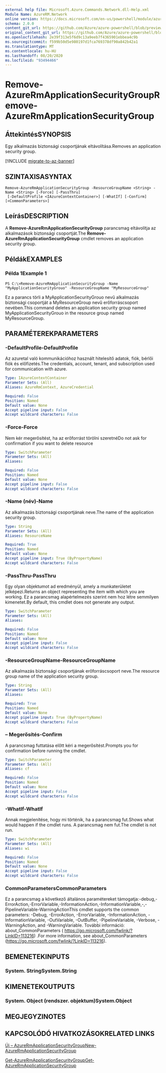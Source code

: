 ```yaml
---
external help file: Microsoft.Azure.Commands.Network.dll-Help.xml
Module Name: AzureRM.Network
online version: https://docs.microsoft.com/en-us/powershell/module/azurerm.network/remove-azurermapplicationsecuritygroup
schema: 2.0.0
content_git_url: https://github.com/Azure/azure-powershell/blob/preview/src/ResourceManager/Network/Commands.Network/help/Remove-AzureRmApplicationSecurityGroup.md
original_content_git_url: https://github.com/Azure/azure-powershell/blob/preview/src/ResourceManager/Network/Commands.Network/help/Remove-AzureRmApplicationSecurityGroup.md
ms.openlocfilehash: 2e39f313e5f6d9c13a9eeb7f4365901ebbea4c9b
ms.sourcegitcommit: f599b50d5e980197d1fca769378df90a842b42a1
ms.translationtype: MT
ms.contentlocale: hu-HU
ms.lasthandoff: 08/20/2020
ms.locfileid: "93494466"
---
```

# <span data-ttu-id="8d2a4-101">Remove-AzureRmApplicationSecurityGroup</span><span class="sxs-lookup"><span data-stu-id="8d2a4-101">Remove-AzureRmApplicationSecurityGroup</span></span>

## <span data-ttu-id="8d2a4-102">Áttekintés</span><span class="sxs-lookup"><span data-stu-id="8d2a4-102">SYNOPSIS</span></span>
<span data-ttu-id="8d2a4-103">Egy alkalmazás biztonsági csoportjának eltávolítása.</span><span class="sxs-lookup"><span data-stu-id="8d2a4-103">Removes an application security group.</span></span>

[!INCLUDE [migrate-to-az-banner](../../includes/migrate-to-az-banner.md)]

## <span data-ttu-id="8d2a4-104">SZINTAXISA</span><span class="sxs-lookup"><span data-stu-id="8d2a4-104">SYNTAX</span></span>

```
Remove-AzureRmApplicationSecurityGroup -ResourceGroupName <String> -Name <String> [-Force] [-PassThru]
 [-DefaultProfile <IAzureContextContainer>] [-WhatIf] [-Confirm] [<CommonParameters>]
```

## <span data-ttu-id="8d2a4-105">Leírás</span><span class="sxs-lookup"><span data-stu-id="8d2a4-105">DESCRIPTION</span></span>
<span data-ttu-id="8d2a4-106">A **Remove-AzureRmApplicationSecurityGroup** parancsmag eltávolítja az alkalmazások biztonsági csoportját.</span><span class="sxs-lookup"><span data-stu-id="8d2a4-106">The **Remove-AzureRmApplicationSecurityGroup** cmdlet removes an application security group.</span></span>

## <span data-ttu-id="8d2a4-107">Példák</span><span class="sxs-lookup"><span data-stu-id="8d2a4-107">EXAMPLES</span></span>

### <span data-ttu-id="8d2a4-108">Példa 1</span><span class="sxs-lookup"><span data-stu-id="8d2a4-108">Example 1</span></span>
```
PS C:\>Remove-AzureRmApplicationSecurityGroup -Name "MyApplicationSecurityGrouo" -ResourceGroupName "MyResourceGroup"
```

<span data-ttu-id="8d2a4-109">Ez a parancs törli a MyApplicationSecurityGrouo nevű alkalmazás biztonsági csoportját a MyResourceGroup nevű erőforráscsoport nevében.</span><span class="sxs-lookup"><span data-stu-id="8d2a4-109">This command deletes an application security group named MyApplicationSecurityGrouo in the resource group named MyResourceGroup.</span></span>

## <span data-ttu-id="8d2a4-110">PARAMÉTEREK</span><span class="sxs-lookup"><span data-stu-id="8d2a4-110">PARAMETERS</span></span>

### <span data-ttu-id="8d2a4-111">-DefaultProfile</span><span class="sxs-lookup"><span data-stu-id="8d2a4-111">-DefaultProfile</span></span>
<span data-ttu-id="8d2a4-112">Az azuretal való kommunikációhoz használt hitelesítő adatok, fiók, bérlői fiók és előfizetés.</span><span class="sxs-lookup"><span data-stu-id="8d2a4-112">The credentials, account, tenant, and subscription used for communication with azure.</span></span>

```yaml
Type: IAzureContextContainer
Parameter Sets: (All)
Aliases: AzureRmContext, AzureCredential

Required: False
Position: Named
Default value: None
Accept pipeline input: False
Accept wildcard characters: False
```

### <span data-ttu-id="8d2a4-113">-Force</span><span class="sxs-lookup"><span data-stu-id="8d2a4-113">-Force</span></span>
<span data-ttu-id="8d2a4-114">Nem kér megerősítést, ha az erőforrást törölni szeretné</span><span class="sxs-lookup"><span data-stu-id="8d2a4-114">Do not ask for confirmation if you want to delete resource</span></span>

```yaml
Type: SwitchParameter
Parameter Sets: (All)
Aliases: 

Required: False
Position: Named
Default value: None
Accept pipeline input: False
Accept wildcard characters: False
```

### <span data-ttu-id="8d2a4-115">-Name (név)</span><span class="sxs-lookup"><span data-stu-id="8d2a4-115">-Name</span></span>
<span data-ttu-id="8d2a4-116">Az alkalmazás biztonsági csoportjának neve.</span><span class="sxs-lookup"><span data-stu-id="8d2a4-116">The name of the application security group.</span></span>

```yaml
Type: String
Parameter Sets: (All)
Aliases: ResourceName

Required: True
Position: Named
Default value: None
Accept pipeline input: True (ByPropertyName)
Accept wildcard characters: False
```

### <span data-ttu-id="8d2a4-117">-PassThru</span><span class="sxs-lookup"><span data-stu-id="8d2a4-117">-PassThru</span></span>
<span data-ttu-id="8d2a4-118">Egy olyan objektumot ad eredményül, amely a munkaterületet jelképezi.</span><span class="sxs-lookup"><span data-stu-id="8d2a4-118">Returns an object representing the item with which you are working.</span></span> <span data-ttu-id="8d2a4-119">Ez a parancsmag alapértelmezés szerint nem hoz létre semmilyen kimenetet.</span><span class="sxs-lookup"><span data-stu-id="8d2a4-119">By default, this cmdlet does not generate any output.</span></span>

```yaml
Type: SwitchParameter
Parameter Sets: (All)
Aliases: 

Required: False
Position: Named
Default value: None
Accept pipeline input: False
Accept wildcard characters: False
```

### <span data-ttu-id="8d2a4-120">-ResourceGroupName</span><span class="sxs-lookup"><span data-stu-id="8d2a4-120">-ResourceGroupName</span></span>
<span data-ttu-id="8d2a4-121">Az alkalmazás biztonsági csoportjának erőforráscsoport neve.</span><span class="sxs-lookup"><span data-stu-id="8d2a4-121">The resource group name of the application security group.</span></span>

```yaml
Type: String
Parameter Sets: (All)
Aliases: 

Required: True
Position: Named
Default value: None
Accept pipeline input: True (ByPropertyName)
Accept wildcard characters: False
```

### <span data-ttu-id="8d2a4-122">– Megerősítés</span><span class="sxs-lookup"><span data-stu-id="8d2a4-122">-Confirm</span></span>
<span data-ttu-id="8d2a4-123">A parancsmag futtatása előtt kéri a megerősítést.</span><span class="sxs-lookup"><span data-stu-id="8d2a4-123">Prompts you for confirmation before running the cmdlet.</span></span>

```yaml
Type: SwitchParameter
Parameter Sets: (All)
Aliases: cf

Required: False
Position: Named
Default value: None
Accept pipeline input: False
Accept wildcard characters: False
```

### <span data-ttu-id="8d2a4-124">-WhatIf</span><span class="sxs-lookup"><span data-stu-id="8d2a4-124">-WhatIf</span></span>
<span data-ttu-id="8d2a4-125">Annak megjelenítése, hogy mi történik, ha a parancsmag fut.</span><span class="sxs-lookup"><span data-stu-id="8d2a4-125">Shows what would happen if the cmdlet runs.</span></span>
<span data-ttu-id="8d2a4-126">A parancsmag nem fut.</span><span class="sxs-lookup"><span data-stu-id="8d2a4-126">The cmdlet is not run.</span></span>

```yaml
Type: SwitchParameter
Parameter Sets: (All)
Aliases: wi

Required: False
Position: Named
Default value: None
Accept pipeline input: False
Accept wildcard characters: False
```

### <span data-ttu-id="8d2a4-127">CommonParameters</span><span class="sxs-lookup"><span data-stu-id="8d2a4-127">CommonParameters</span></span>
<span data-ttu-id="8d2a4-128">Ez a parancsmag a következő általános paramétereket támogatja:-debug,-ErrorAction,-ErrorVariable,-InformationAction,-InformationVariable,-,-PipelineVariable-WarningAction</span><span class="sxs-lookup"><span data-stu-id="8d2a4-128">This cmdlet supports the common parameters: -Debug, -ErrorAction, -ErrorVariable, -InformationAction, -InformationVariable, -OutVariable, -OutBuffer, -PipelineVariable, -Verbose, -WarningAction, and -WarningVariable.</span></span> <span data-ttu-id="8d2a4-129">További információ: about_CommonParameters ( https://go.microsoft.com/fwlink/?LinkID=113216) .</span><span class="sxs-lookup"><span data-stu-id="8d2a4-129">For more information, see about_CommonParameters (https://go.microsoft.com/fwlink/?LinkID=113216).</span></span>

## <span data-ttu-id="8d2a4-130">BEMENETEK</span><span class="sxs-lookup"><span data-stu-id="8d2a4-130">INPUTS</span></span>

### <span data-ttu-id="8d2a4-131">System. String</span><span class="sxs-lookup"><span data-stu-id="8d2a4-131">System.String</span></span>

## <span data-ttu-id="8d2a4-132">KIMENETEK</span><span class="sxs-lookup"><span data-stu-id="8d2a4-132">OUTPUTS</span></span>

### <span data-ttu-id="8d2a4-133">System. Object (rendszer. objektum)</span><span class="sxs-lookup"><span data-stu-id="8d2a4-133">System.Object</span></span>

## <span data-ttu-id="8d2a4-134">MEGJEGYZI</span><span class="sxs-lookup"><span data-stu-id="8d2a4-134">NOTES</span></span>

## <span data-ttu-id="8d2a4-135">KAPCSOLÓDÓ HIVATKOZÁSOK</span><span class="sxs-lookup"><span data-stu-id="8d2a4-135">RELATED LINKS</span></span>

[<span data-ttu-id="8d2a4-136">Új – AzureRmApplicationSecurityGroup</span><span class="sxs-lookup"><span data-stu-id="8d2a4-136">New-AzureRmApplicationSecurityGroup</span></span>](./New-AzureRmApplicationSecurityGroup.md)

[<span data-ttu-id="8d2a4-137">Get-AzureRmApplicationSecurityGroup</span><span class="sxs-lookup"><span data-stu-id="8d2a4-137">Get-AzureRmApplicationSecurityGroup</span></span>](./Get-AzureRmApplicationSecurityGroup.md)
